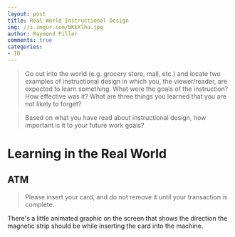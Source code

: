 ```yaml
---
layout: post
title: Real World Instructional Design
img: //i.imgur.com/bKkXlhu.jpg
author: Raymond Piller
comments: true
categories:
- ID
---
```

> Go out into the world (e.g. grocery store, mall, etc.) and locate two examples of instructional design in which you, the viewer/reader, are expected to learn something. What were the goals of the instruction? How effective was it? What are three things you learned that you are not likely to forget?

> Based on what you have read about instructional design, how important is it to your future work goals?


# Learning in the Real World

## ATM

> Please insert your card, and do not remove it until your transaction is complete.

There's a little animated graphic on the screen that shows the direction the magnetic strip should be while inserting the card into the machine.

##